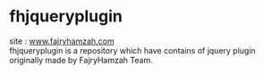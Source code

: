 # fhjqueryplugin <br>
site : www.fajryhamzah.com <br>
fhjqueryplugin is a repository which have contains of jquery plugin originally made by FajryHamzah Team.
